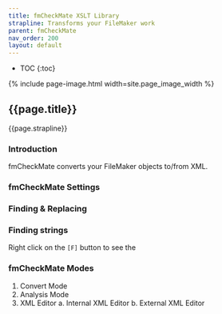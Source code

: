 ```yaml
---
title: fmCheckMate XSLT Library
strapline: Transforms your FileMaker work
parent: fmCheckMate
nav_order: 200
layout: default
---
```

- TOC
{:toc}

{% include page-image.html width=site.page_image_width %}

## {{page.title}}

{{page.strapline}}



### Introduction

fmCheckMate converts your FileMaker objects to/from XML.


### fmCheckMate Settings


### Finding & Replacing



### Finding strings

Right click on the `[F]` button to see the

### fmCheckMate Modes

1. Convert Mode
2. Analysis Mode
3. XML Editor
   a. Internal XML Editor
   b. External XML Editor

